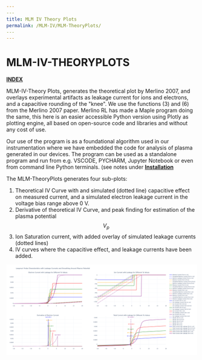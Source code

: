```yaml
---
​---
title: MLM IV Theory Plots
permalink: /MLM-IV/MLM-TheoryPlots/
​---
---
```


# MLM-IV-THEORYPLOTS

[**INDEX**](index.md)

MLM-IV-Theory Plots, generates the theoretical plot by Merlino 2007, and overlays experimental artifacts as leakage current for ions and electrons, and a capacitive rounding of the "knee". We use the functions (3) and (6) from the Merlino 2007 paper. Merlino RL has made a Maple program doing the same, this here is an easier accessible Python version using Plotly as plotting engine, all based on open-source code and libraries and without any cost of use. 

Our use of the program is as a foundational algorithm used in our instrumentation where we have embedded the code for analysis of plasma generated in our devices.  The program can be used as a standalone program and run from e.g. VSCODE, PYCHARM, Jupyter Notebook or even from command line Python terminals. (see notes under [**Installation**](Installation.md)

The MLM-TheoryPlots generates four sub-plots:

1. Theoretical IV Curve with and simulated (dotted line) capacitive effect on measured current, and a simulated electron leakage current in the voltage bias range above 0 V.
2. Derivative of theoretical IV Curve, and peak finding for estimation of the plasma potential $$V_{p}$$
3. Ion Saturation current, with added overlay of simulated leakage currents (dotted lines)
4. IV curves where the capacitive effect, and leakage currents have been added.

![MLM-IV-TheoryPlot](.\images\MLM-IV-TheoryPlot.png)
